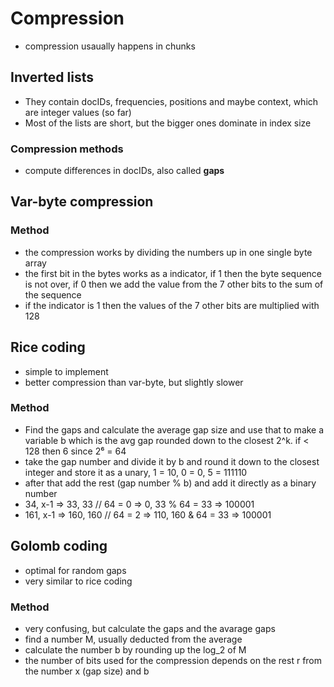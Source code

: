 # Compression
- compression usaually happens in chunks

## Inverted lists
- They contain docIDs, frequencies, positions and maybe context, which are integer values (so far)
- Most of the lists are short, but the bigger ones dominate in index size

### Compression methods
- compute differences in docIDs, also called **gaps**


## Var-byte compression

### Method
- the compression works by dividing the numbers up in one single byte array
- the first bit in the bytes works as a indicator, if 1 then the byte sequence is not over, if 0 then we add the value from the 7 other bits to the sum of the sequence
- if the indicator is 1 then the values of the 7 other bits are multiplied with 128

## Rice coding
- simple to implement
- better compression than var-byte, but slightly slower

### Method
- Find the gaps and calculate the average gap size and use that to make a variable b which is the avg gap rounded down to the closest 2^k. if < 128 then 6 since 2⁶ = 64
- take the gap number and divide it by b and round it down to the closest integer and store it as a unary, 1 = 10, 0 = 0, 5 = 111110
- after that add the rest (gap number % b) and add it directly as a binary number
- 34, x-1 => 33, 33 // 64 = 0 => 0, 33 % 64 = 33 => 100001
- 161, x-1 => 160, 160 // 64 = 2 => 110, 160 & 64 = 33 => 100001

## Golomb coding
- optimal for random gaps
- very similar to rice coding

### Method
- very confusing, but calculate the gaps and the avarage gaps
- find a number M, usually deducted from the average
- calculate the number b by rounding up the log_2 of M
- the number of bits used for the compression depends on the rest r from the number x (gap size) and b






